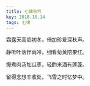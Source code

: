 ```yaml
---
title: 七律秋吟
key: 2018.10.14
tags: 七律
---
```


霜露天高临初冬，倍加珍爱深秋声。

静听叶落伴雨冷，细看菊黄陪果红。

慢煮肉汤加瓜枣，轻酌米酒有莲蓬。

留得念想丰收处，飞雪之时忆梦中。

</br>

